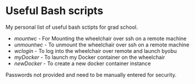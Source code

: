# Useful Bash scripts 
My personal list of useful bash sctipts for grad school. 

* *mountwc*   - For Mounting the wheelchair over ssh on a remote machine 
* *unmountwc* - To unmount the wheelchair over ssh on a remote machine
* *wclogin*   - To log into the wheelchair over remote and launch byobu
* *myDocker*  - To launch my Docker container on the wheelchair
* *newDocker* - To create a new docker container instance

Passwords not provided and need to be manually entered for security. 
